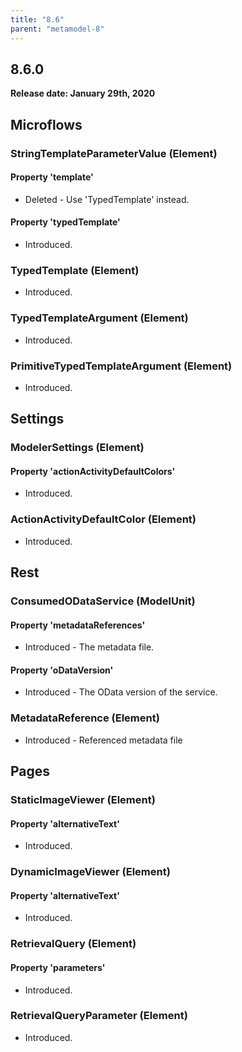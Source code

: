 ```yaml
---
title: "8.6"
parent: "metamodel-8"
---
```


## 8.6.0

**Release date: January 29th, 2020**

## Microflows

### StringTemplateParameterValue (Element)

#### Property 'template'
* Deleted - Use 'TypedTemplate' instead.

#### Property 'typedTemplate'
* Introduced.

### TypedTemplate (Element)
* Introduced.

### TypedTemplateArgument (Element)
* Introduced.

### PrimitiveTypedTemplateArgument (Element)
* Introduced.

## Settings

### ModelerSettings (Element)

#### Property 'actionActivityDefaultColors'
* Introduced.

### ActionActivityDefaultColor (Element)
* Introduced.

## Rest

### ConsumedODataService (ModelUnit)

#### Property 'metadataReferences'
* Introduced - The metadata file.

#### Property 'oDataVersion'
* Introduced - The OData version of the service.

### MetadataReference (Element)
* Introduced - Referenced metadata file

## Pages

### StaticImageViewer (Element)

#### Property 'alternativeText'
* Introduced.

### DynamicImageViewer (Element)

#### Property 'alternativeText'
* Introduced.

### RetrievalQuery (Element)

#### Property 'parameters'
* Introduced.

### RetrievalQueryParameter (Element)
* Introduced.